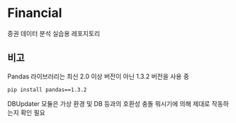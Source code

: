 # Financial
증권 데이터 분석 실습용 레포지토리

## 비고
Pandas 라이브러리는 최신 2.0 이상 버전이 아닌 1.3.2 버전을 사용 중
```
pip install pandas==1.3.2
```
  
DBUpdater 모듈은 가상 환경 및 DB 등과의 호환성 충돌 뭐시기에 의해 제대로 작동하는지 확인 필요